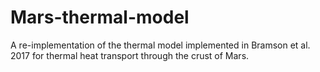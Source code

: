 # Mars-thermal-model
A re-implementation of the thermal model implemented in Bramson et al. 2017 for thermal heat transport through the crust of Mars.
